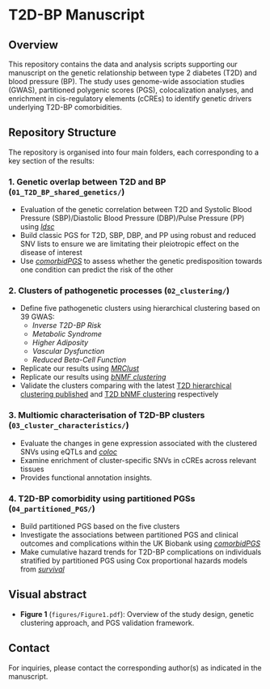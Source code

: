 # T2D-BP Manuscript

## Overview
This repository contains the data and analysis scripts supporting our manuscript on the genetic relationship between type 2 diabetes (T2D) and blood pressure (BP). The study uses genome-wide association studies (GWAS), partitioned polygenic scores (PGS), colocalization analyses, and enrichment in cis-regulatory elements (cCREs) to identify genetic drivers underlying T2D-BP comorbidities.

## Repository Structure
The repository is organised into four main folders, each corresponding to a key section of the results:

### 1. **Genetic overlap between T2D and BP** (`01_T2D_BP_shared_genetics/`)
   - Evaluation of the genetic correlation between T2D and Systolic Blood Pressure (SBP)/Diastolic Blood Pressure (DBP)/Pulse Pressure (PP) using [_ldsc_](https://github.com/bulik/ldsc)
   - Build classic PGS for T2D, SBP, DBP, and PP using robust and reduced SNV lists to ensure we are limitating their pleiotropic effect on the disease of interest
   - Use [_comorbidPGS_](https://github.com/VP-biostat/comorbidPGS) to assess whether the genetic predisposition towards one condition can predict the risk of the other

### 2. **Clusters of pathogenetic processes** (`02_clustering/`)
   - Define five pathogenetic clusters using hierarchical clustering based on 39 GWAS: 
     - *Inverse T2D-BP Risk*
     - *Metabolic Syndrome*
     - *Higher Adiposity*
     - *Vascular Dysfunction*
     - *Reduced Beta-Cell Function*
   - Replicate our results using [_MRClust_](https://github.com/cnfoley/mrclust)
   - Replicate our results using [_bNMF clustering_](https://github.com/gwas-partitioning/bnmf-clustering/)
   - Validate the clusters comparing with the latest [T2D hierarchical clustering published](https://doi.org/10.1038/s41586-024-07019-6) and [T2D bNMF clustering](https://doi.org/10.1038/s41591-024-02865-3) respectively

### 3. **Multiomic characterisation of T2D-BP clusters** (`03_cluster_characteristics/`)
   - Evaluate the changes in gene expression associated with the clustered SNVs using eQTLs and [_coloc_](https://github.com/chr1swallace/coloc)
   - Examine enrichment of cluster-specific SNVs in cCREs across relevant tissues
   - Provides functional annotation insights.

### 4. **T2D-BP comorbidity using partitioned PGSs** (`04_partitioned_PGS/`)
   - Build partitioned PGS based on the five clusters
   - Investigate the associations between partitioned PGS and clinical outcomes and complications within the UK Biobank using [_comorbidPGS_](https://github.com/VP-biostat/comorbidPGS)
   - Make cumulative hazard trends for T2D-BP complications on individuals stratified by partitioned PGS using Cox proportional hazards models from [_survival_](https://CRAN.R-project.org/package=survival)

## Visual abstract
- **Figure 1** (`figures/Figure1.pdf`): Overview of the study design, genetic clustering approach, and PGS validation framework.

## Contact
For inquiries, please contact the corresponding author(s) as indicated in the manuscript.

